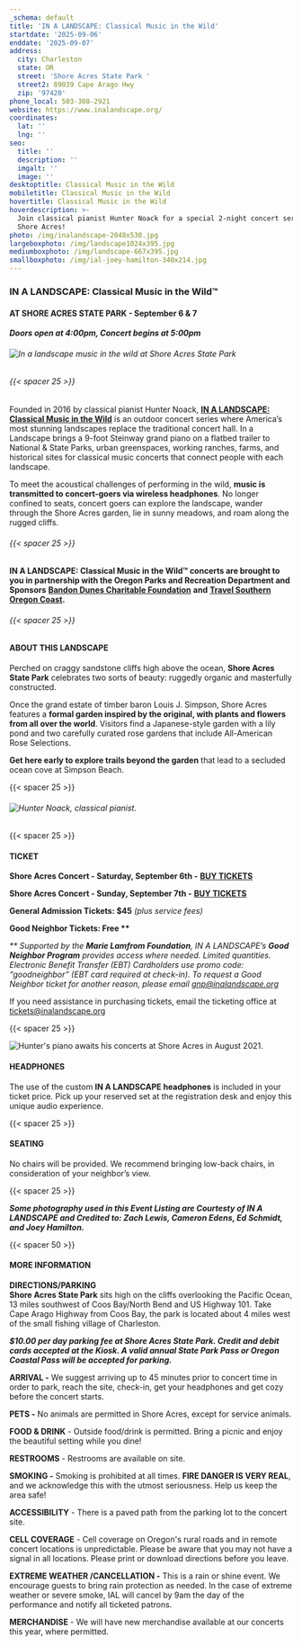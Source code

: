 ```yaml
---
_schema: default
title: 'IN A LANDSCAPE: Classical Music in the Wild'
startdate: '2025-09-06'
enddate: '2025-09-07'
address:
  city: Charleston
  state: OR
  street: 'Shore Acres State Park '
  street2: 89039 Cape Arago Hwy
  zip: '97420'
phone_local: 503-308-2921
website: https://www.inalandscape.org/
coordinates:
  lat: ''
  lng: ''
seo:
  title: ''
  description: ''
  imgalt: ''
  image: ''
desktoptitle: Classical Music in the Wild
mobiletitle: Classical Music in the Wild
hovertitle: Classical Music in the Wild
hoverdescription: >-
  Join classical pianist Hunter Noack for a special 2-night concert series at
  Shore Acres!
photo: /img/inalandscape-2048x530.jpg
largeboxphoto: /img/landscape1024x395.jpg
mediumboxphoto: /img/landscape-667x395.jpg
smallboxphoto: /img/ial-joey-hamilton-340x214.jpg
---
```

### IN A LANDSCAPE: Classical Music in the Wild™

#### AT SHORE ACRES STATE PARK - September 6 & 7

***Doors open at 4:00pm, Concert begins at 5:00pm***

###### ![In a landscape music in the wild at Shore Acres State Park](/img/in-a-landscape-group-under-piano-695x322.jpg)

###### {{< spacer 25 >}}

Founded in 2016 by classical pianist Hunter Noack, [**IN A LANDSCAPE: Classical Music in the Wild**](https://www.inalandscape.org/) is an outdoor concert series where America’s most stunning landscapes replace the traditional concert hall. In a Landscape brings a 9-foot Steinway grand piano on a flatbed trailer to National & State Parks, urban greenspaces, working ranches, farms, and historical sites for classical music concerts that connect people with each landscape.

To meet the acoustical challenges of performing in the wild, **music is transmitted to concert-goers via wireless headphones**. No longer confined to seats, concert goers can explore the landscape, wander through the Shore Acres garden, lie in sunny meadows, and roam along the rugged cliffs.

###### {{< spacer 25 >}}

**IN A LANDSCAPE: Classical Music in the Wild™ concerts are brought to you in partnership with the Oregon Parks and Recreation Department and Sponsors** <a href="https://bandondunesgolf.com/golf-resort-info/bandon-dunes-charitable-foundation/" target="_blank" rel="noopener"><strong>Bandon Dunes Charitable Foundation</strong></a> **and** [**Travel Southern Oregon Coast**](https://www.oscrtn.com/tsoc.html)**.**

###### {{< spacer 25 >}}

#### **ABOUT THIS LANDSCAPE**

Perched on craggy sandstone cliffs high above the ocean, **Shore Acres State Park** celebrates two sorts of beauty: ruggedly organic and masterfully constructed.

Once the grand estate of timber baron Louis J. Simpson, Shore Acres features a **formal garden inspired by the original, with plants and flowers from all over the world**. Visitors find a Japanese-style garden with a lily pond and two carefully curated rose gardens that include All-American Rose Selections.

**Get here early to explore trails beyond the garden** that lead to a secluded ocean cove at Simpson Beach.

{{< spacer 25 >}}

###### ![Hunter Noack, classical pianist.](/img/in-a-landscape-collage-2024.jpg "Photo courtesy of IN A LANDSCAPE. Photo by Zach Lewis")

{{< spacer 25 >}}

#### TICKET

**Shore Acres Concert - Saturday, September 6th -** <a href="https://aftontickets.com/event/buyticket/p79plq63xk" target="_blank" rel="noopener"><strong>BUY TICKETS</strong></a>

**Shore Acres Concert - Sunday, September 7th -** <a href="https://aftontickets.com/event/buyticket/om9o6y659g" target="_blank" rel="noopener"><strong>BUY TICKETS</strong></a>

**General Admission Tickets: $45** *(plus service fees)*

**Good Neighbor Tickets: Free \*\***

*\*\*  Supported by the **Marie Lamfrom Foundation**, IN A LANDSCAPE’s **Good Neighbor Program** provides access where needed.* *Limited quantities. Electronic Benefit Transfer (EBT) Cardholders use promo code: “goodneighbor” (EBT card required at check-in). To request a Good Neighbor ticket for another reason, please email* [*gnp@inalandscape.org*](mailto:gnp@inalandscape.org)

If you need assistance in purchasing tickets, email the ticketing office at [tickets@inalandscape.org](mailto:tickets@inalandscape.org)

{{< spacer 25 >}}

![](/img/in-a-landscape-piano-only-695x322.jpg "Hunter's piano awaits his concerts at Shore Acres in August 2021.")

#### **HEADPHONES**

The use of the custom **IN A LANDSCAPE headphones** is included in your ticket price. Pick up your reserved set at the registration desk and enjoy this unique audio experience.

{{< spacer 25 >}}

#### **SEATING**

No chairs will be provided. We recommend bringing low-back chairs, in consideration of your neighbor’s view.

{{< spacer 25 >}}

***Some photography used in this Event Listing are Courtesty of IN A LANDSCAPE and Credited to: Zach Lewis, Cameron Edens, Ed Schmidt, and Joey Hamilton.***

{{< spacer 50 >}}

#### MORE INFORMATION

**DIRECTIONS/PARKING<br>Shore Acres State Park** sits high on the cliffs overlooking the Pacific Ocean, 13 miles southwest of Coos Bay/North Bend and US Highway 101. Take Cape Arago Highway from Coos Bay, the park is located about 4 miles west of the small fishing village of Charleston.

***$10.00 per day parking fee at Shore Acres State Park. Credit and debit cards accepted at the Kiosk. A valid annual State Park Pass or Oregon Coastal Pass will be accepted for parking.***

**ARRIVAL -** We suggest arriving up to 45 minutes prior to concert time in order to park, reach the site, check-in, get your headphones and get cozy before the concert starts.

**PETS -** No animals are permitted in Shore Acres, except for service animals.

**FOOD & DRINK** - Outside food/drink is permitted. Bring a picnic and enjoy the beautiful setting while you dine!

**RESTROOMS** - Restrooms are available on site.

**SMOKING -** Smoking is prohibited at all times. **FIRE DANGER IS VERY REAL**, and we acknowledge this with the utmost seriousness. Help us keep the area safe!

**ACCESSIBILITY** - There is a paved path from the parking lot to the concert site.

**CELL COVERAGE** - Cell coverage on Oregon's rural roads and in remote concert locations is unpredictable. Please be aware that you may not have a signal in all locations. Please print or download directions before you leave.

**EXTREME WEATHER /CANCELLATION -** This is a rain or shine event. We encourage guests to bring rain protection as needed. In the case of extreme weather or severe smoke, IAL will cancel by 9am the day of the performance and notify all ticketed patrons.

**MERCHANDISE** - We will have new merchandise available at our concerts this year, where permitted.